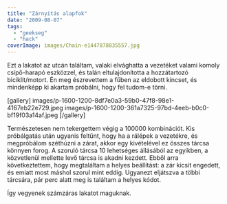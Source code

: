```yaml
---
title: "Zárnyitás alapfok"
date: "2009-08-07"
tags: 
  - "geekseg"
  - "hack"
coverImage: images/Chain-e1447878835557.jpg
---
```


Ezt a lakatot az utcán találtam, valaki elvághatta a vezetéket valami komoly csípő-harapó eszközzel, és talán eltulajdonította a hozzátartozó biciklit/motort. Én meg észrevettem a fűben az eldobott kincset, és mindenképp ki akartam próbálni, hogy fel tudom-e törni.

[gallery]
  images/p-1600-1200-8df7e0a3-59b0-47f8-98e1-4167eb22e729.jpeg
  images/p-1600-1200-361a7325-97bd-4eeb-b0c0-bf19f03a14af.jpeg
[/gallery]

Természetesen nem tekergettem végig a 100000 kombinációt. Kis próbálgatás után ugyanis feltűnt, hogy ha a rálépek a vezetékre, és megpróbálom széthúzni a zárat, akkor egy kivételével ez összes tárcsa könnyen forog. A szoruló tárcsa 10 lehetséges állásából az egyikben, a közvetlenül mellette levő tárcsa is akadni kezdett. Ebből arra következtettem, hogy megtaláltam a helyes beállítást: a zár kicsit engedett, és emiatt most máshol szorul mint eddig. Ugyanezt eljátszva a többi tárcsára, pár perc alatt meg is találtam a helyes kódot.

Így vegyenek számzáras lakatot maguknak.
